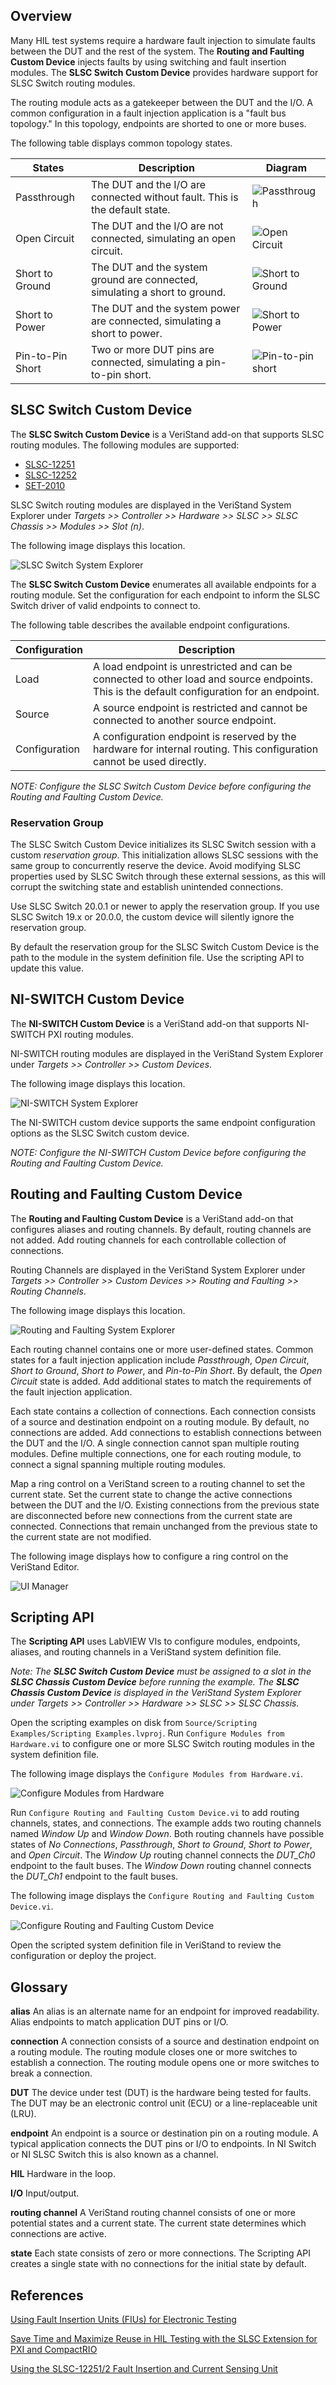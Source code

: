 ## Overview

Many HIL test systems require a hardware fault injection to simulate faults between the DUT and the rest of the system. The **Routing and Faulting Custom Device** injects faults by using switching and fault insertion modules. The **SLSC Switch Custom Device** provides hardware support for SLSC Switch routing modules.

The routing module acts as a gatekeeper between the DUT and the I/O. A common configuration in a fault injection application is a "fault bus topology." In this topology, endpoints are shorted to one or more buses.

The following table displays common topology states.

| States | Description | Diagram |
|---|---|---|
| Passthrough | The DUT and the I/O are connected without fault. This is the default state. | ![Passthrough](https://ni.scene7.com/is/image/ni/wraiiira5591242785034529104?scl=1) |
| Open Circuit | The DUT and the I/O are not connected, simulating an open circuit. | ![Open Circuit](https://ni.scene7.com/is/image/ni/lrknfeim3638940521012328059?scl=1)|
| Short to Ground | The DUT and the system ground are connected, simulating a short to ground. | ![Short to Ground](https://ni.scene7.com/is/image/ni/yijyimpy803861224648293470?scl=1) |
| Short to Power | The DUT and the system power are connected, simulating a short to power. | ![Short to Power](https://ni.scene7.com/is/image/ni/yijyimpy803861224648293470?scl=1) |
| Pin-to-Pin Short | Two or more DUT pins are connected, simulating a pin-to-pin short. | ![Pin-to-pin short](https://ni.scene7.com/is/image/ni/bbkmcugz4974244261650505563?scl=1) |

## SLSC Switch Custom Device

The **SLSC Switch Custom Device** is a VeriStand add-on that supports SLSC routing modules. The following modules are supported:
* [SLSC-12251](https://www.ni.com/en-us/support/model.slsc-12251.html)
* [SLSC-12252](https://www.ni.com/en-us/support/model.slsc-12252.html)
* [SET-2010](https://www.smart-e-tech.de/en/products/signal-conditioning-with-slsc/set-slsc-cards/set-2010-routing-card/)

SLSC Switch routing modules are displayed in the VeriStand System Explorer under _Targets >> Controller >> Hardware >> SLSC >> SLSC Chassis >> Modules >> Slot (n)_.

The following image displays this location.

![SLSC Switch System Explorer](Support/SLSC%20Switch%20System%20Explorer.png)

The **SLSC Switch Custom Device** enumerates all available endpoints for a routing module. Set the configuration for each endpoint to inform the SLSC Switch driver of valid endpoints to connect to.

The following table describes the available endpoint configurations.

| Configuration | Description |
|---|---|
| Load | A load endpoint is unrestricted and can be connected to other load and source endpoints. This is the default configuration for an endpoint. |
| Source | A source endpoint is restricted and cannot be connected to another source endpoint. |
| Configuration | A configuration endpoint is reserved by the hardware for internal routing. This configuration cannot be used directly. |

_NOTE: Configure the SLSC Switch Custom Device before configuring the Routing and Faulting Custom Device._

### Reservation Group

The SLSC Switch Custom Device initializes its SLSC Switch session with a custom _reservation group_. This initialization allows SLSC sessions with the same group to concurrently reserve the device. Avoid modifying SLSC properties used by SLSC Switch through these external sessions, as this will corrupt the switching state and establish unintended connections.

Use SLSC Switch 20.0.1 or newer to apply the reservation group. If you use SLSC Switch 19.x or 20.0.0, the custom device will silently ignore the reservation group.

By default the reservation group for the SLSC Switch Custom Device is the path to the module in the system definition file. Use the scripting API to update this value.

## NI-SWITCH Custom Device

The **NI-SWITCH Custom Device** is a VeriStand add-on that supports NI-SWITCH PXI routing modules.

NI-SWITCH routing modules are displayed in the VeriStand System Explorer under _Targets >> Controller >> Custom Devices_.

The following image displays this location.

![NI-SWITCH System Explorer](Support/NI-SWITCH%20System%20Explorer.png)

The NI-SWITCH custom device supports the same endpoint configuration options as the SLSC Switch custom device.

_NOTE: Configure the NI-SWITCH Custom Device before configuring the Routing and Faulting Custom Device._

## Routing and Faulting Custom Device

The **Routing and Faulting Custom Device** is a VeriStand add-on that configures aliases and routing channels. By default, routing channels are not added. Add routing channels for each controllable collection of connections.

Routing Channels are displayed in the VeriStand System Explorer under _Targets >> Controller >> Custom Devices >> Routing and Faulting >> Routing Channels_.

The following image displays this location.

![Routing and Faulting System Explorer](Support/Routing%20and%20Faulting%20System%20Explorer.png)

Each routing channel contains one or more user-defined states. Common states for a fault injection application include _Passthrough_, _Open Circuit_, _Short to Ground_, _Short to Power_, and _Pin-to-Pin Short_. By default, the _Open Circuit_ state is added. Add additional states to match the requirements of the fault injection application.

Each state contains a collection of connections. Each connection consists of a source and destination endpoint on a routing module. By default, no connections are added. Add connections to establish connections between the DUT and the I/O. A single connection cannot span multiple routing modules. Define multiple connections, one for each routing module, to connect a signal spanning multiple routing modules.

Map a ring control on a VeriStand screen to a routing channel to set the current state. Set the current state to change the active connections between the DUT and the I/O. Existing connections from the previous state are disconnected before new connections from the current state are connected. Connections that remain unchanged from the previous state to the current state are not modified.

The following image displays how to configure a ring control on the VeriStand Editor.

![UI Manager](Support/UI%20Manager.png)

## Scripting API

The **Scripting API** uses LabVIEW VIs to configure modules, endpoints, aliases, and routing channels in a VeriStand system definition file.

_Note: The **SLSC Switch Custom Device** must be assigned to a slot in the **SLSC Chassis Custom Device** before running the example. The **SLSC Chassis Custom Device** is displayed in the VeriStand System Explorer under Targets >> Controller >> Hardware >> SLSC >> SLSC Chassis._

Open the scripting examples on disk from `Source/Scripting Examples/Scripting Examples.lvproj`. Run `Configure Modules from Hardware.vi` to configure one or more SLSC Switch routing modules in the system definition file.

The following image displays the `Configure Modules from Hardware.vi`.

![Configure Modules from Hardware](Support/Configure%20Modules%20From%20Hardware.png)

Run `Configure Routing and Faulting Custom Device.vi` to add routing channels, states, and connections. The example adds two routing channels named _Window Up_ and _Window Down_. Both routing channels have possible states of _No Connections_, _Passthrough_, _Short to Ground_, _Short to Power_, and _Open Circuit_. The _Window Up_ routing channel connects the _DUT_Ch0_ endpoint to the fault buses. The _Window Down_ routing channel connects the _DUT_Ch1_ endpoint to the fault buses.

The following image displays the `Configure Routing and Faulting Custom Device.vi`.

![Configure Routing and Faulting Custom Device](Support/Configure%20Routing%20and%20Faulting%20Custom%20Device.png)

Open the scripted system definition file in VeriStand to review the configuration or deploy the project.

## Glossary

**alias**   An alias is an alternate name for an endpoint for improved readability. Alias endpoints to match application DUT pins or I/O.

**connection**   A connection consists of a source and destination endpoint on a routing module. The routing module closes one or more switches to establish a connection. The routing module opens one or more switches to break a connection.

**DUT**   The device under test (DUT) is the hardware being tested for faults. The DUT may be an electronic control unit (ECU) or a line-replaceable unit (LRU).

**endpoint**   An endpoint is a source or destination pin on a routing module. A typical application connects the DUT pins or I/O to endpoints. In NI Switch or NI SLSC Switch this is also known as a channel.

**HIL**   Hardware in the loop.

**I/O**   Input/output.

**routing channel**   A VeriStand routing channel consists of one or more potential states and a current state. The current state determines which connections are active.

**state**   Each state consists of zero or more connections. The Scripting API creates a single state with no connections for the initial state by default.

## References

[Using Fault Insertion Units (FIUs) for Electronic Testing](http://www.ni.com/en-us/innovations/white-papers/09/using-fault-insertion-units--fius--for-electronic-testing.html)

[Save Time and Maximize Reuse in HIL Testing with the SLSC Extension for PXI and CompactRIO](https://www.ni.com/en-us/innovations/white-papers/18/save-time-and-maximize-reuse-in-hil-testing-with-the-slsc-extens.html)

[Using the SLSC-12251/2 Fault Insertion and Current Sensing Unit](https://www.ni.com/en-us/innovations/white-papers/19/using-the-slsc-12251-2-fault-insertion-and-current-sensing-unit.html)
